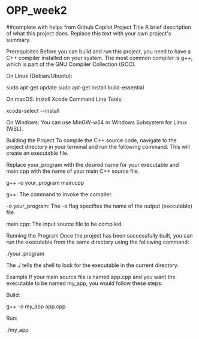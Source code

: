 # OPP_week2
##complete with helps from Github Copilot
Project Title
A brief description of what this project does. Replace this text with your own project's summary.

Prerequisites
Before you can build and run this project, you need to have a C++ compiler installed on your system. The most common compiler is g++, which is part of the GNU Compiler Collection (GCC).

On Linux (Debian/Ubuntu):

sudo apt-get update
sudo apt-get install build-essential

On macOS: Install Xcode Command Line Tools:

xcode-select --install

On Windows: You can use MinGW-w64 or Windows Subsystem for Linux (WSL).

Building the Project
To compile the C++ source code, navigate to the project directory in your terminal and run the following command. This will create an executable file.

Replace your_program with the desired name for your executable and main.cpp with the name of your main C++ source file.

g++ -o your_program main.cpp

g++: The command to invoke the compiler.

-o your_program: The -o flag specifies the name of the output (executable) file.

main.cpp: The input source file to be compiled.

Running the Program
Once the project has been successfully built, you can run the executable from the same directory using the following command:

./your_program

The ./ tells the shell to look for the executable in the current directory.

Example
If your main source file is named app.cpp and you want the executable to be named my_app, you would follow these steps:

Build:

g++ -o my_app app.cpp

Run:

./my_app
